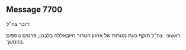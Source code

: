 ## Message 7700

דובר צה"ל:

ראשוני: צה"ל תוקף כעת מטרות של ארגון הטרור חיזבאללה בלבנון, פרטים נוספים בהמשך.

